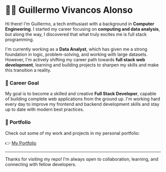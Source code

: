 # 🧑‍💻 Guillermo Vivancos Alonso

Hi there! I'm Guillermo, a tech enthusiast with a background in **Computer Engineering**. I started my career focusing on **computing and data analysis**, but along the way, I discovered that what truly excites me is full stack programming.

I'm currently working as a **Data Analyst**, which has given me a strong foundation in logic, problem-solving, and working with large datasets. However, I'm actively shifting my career path towards **full stack web development**, learning and building projects to sharpen my skills and make this transition a reality.

### 🚀 Career Goal

My goal is to become a skilled and creative **Full Stack Developer**, capable of building complete web applications from the ground up. I'm working hard every day to improve my frontend and backend development skills and stay up to date with modern best practices.

### 📂 Portfolio

Check out some of my work and projects in my personal portfolio:

👉 [My Portfolio](https://www.williamvivs.space/)

---

Thanks for visiting my repo! I'm always open to collaboration, learning, and connecting with fellow developers.
